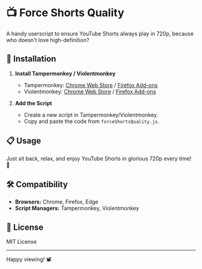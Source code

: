 # 📺 Force Shorts Quality

A handy userscript to ensure YouTube Shorts always play in 720p, because who doesn't love high-definition?

## 🚀 Installation

1. **Install Tampermonkey / Violentmonkey**
   - Tampermonkey: [Chrome Web Store](https://chrome.google.com/webstore/detail/tampermonkey/dhdgffkkebhmkfjojejmpbldmpobfkfo) / [Firefox Add-ons](https://addons.mozilla.org/en-US/firefox/addon/tampermonkey/)
   - Violentmonkey: [Chrome Web Store](https://chrome.google.com/webstore/detail/violentmonkey/jinjaccalgkegednnccohejagnlnfdag) / [Firefox Add-ons](https://addons.mozilla.org/en-US/firefox/addon/violentmonkey/)

2. **Add the Script**
   - Create a new script in Tampermonkey/Violentmonkey.
   - Copy and paste the code from `forceShortsQuality.js`.

## 📋 Usage

Just sit back, relax, and enjoy YouTube Shorts in glorious 720p every time! 🎉

## 🛠 Compatibility

- **Browsers:** Chrome, Firefox, Edge
- **Script Managers:** Tampermonkey, Violentmonkey

## 📜 License

MIT License

---

Happy viewing! 📽️
